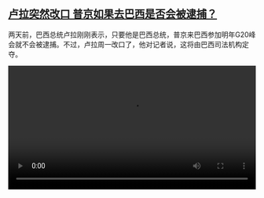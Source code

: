 <!--1694602023000-->
[卢拉突然改口 普京如果去巴西是否会被逮捕？](https://www.dw.com/zh/%E5%8D%A2%E6%8B%89%E7%AA%81%E7%84%B6%E6%94%B9%E5%8F%A3%20%E6%99%AE%E4%BA%AC%E5%A6%82%E6%9E%9C%E5%8E%BB%E5%B7%B4%E8%A5%BF%E6%98%AF%E5%90%A6%E4%BC%9A%E8%A2%AB%E9%80%AE%E6%8D%95%EF%BC%9F/a-66781253)
------

<p>两天前，巴西总统卢拉刚刚表示，只要他是巴西总统，普京来巴西参加明年G20峰会就不会被逮捕。不过，卢拉周一改口了，他对记者说，这将由巴西司法机构定夺。</small></p><video src="https://tvdownloaddw-a.akamaihd.net/dwtv_video/flv/vdt_zh/2023/bchi230911_001_lulaonputin_01r_AVC_1280x720.mp4" controls style="width:100%"></video>
